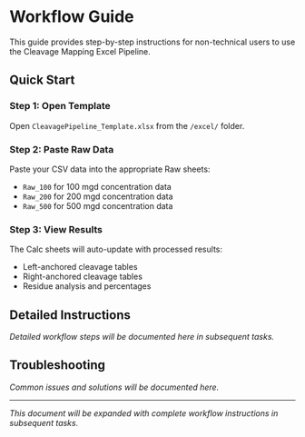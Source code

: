 # Workflow Guide

This guide provides step-by-step instructions for non-technical users to use the Cleavage Mapping Excel Pipeline.

## Quick Start

### Step 1: Open Template
Open `CleavagePipeline_Template.xlsx` from the `/excel/` folder.

### Step 2: Paste Raw Data
Paste your CSV data into the appropriate Raw sheets:
- `Raw_100` for 100 mgd concentration data
- `Raw_200` for 200 mgd concentration data  
- `Raw_500` for 500 mgd concentration data

### Step 3: View Results
The Calc sheets will auto-update with processed results:
- Left-anchored cleavage tables
- Right-anchored cleavage tables
- Residue analysis and percentages

## Detailed Instructions
*Detailed workflow steps will be documented here in subsequent tasks.*

## Troubleshooting
*Common issues and solutions will be documented here.*

---

*This document will be expanded with complete workflow instructions in subsequent tasks.*